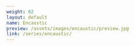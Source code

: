 ```yaml
---
weight: 02
layout: default
name: Encaustic
preview: /assets/images/encaustic/preview.jpg
link: /series/encaustic/
---
```

